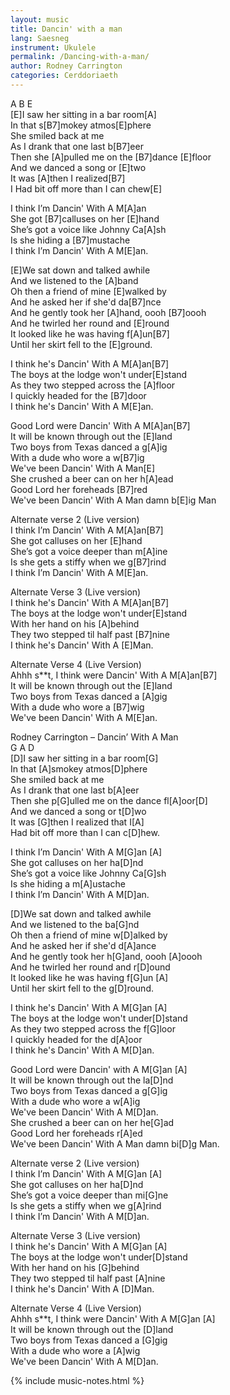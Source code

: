 ```yaml
---
layout: music
title: Dancin' with a man
lang: Saesneg
instrument: Ukulele
permalink: /Dancing-with-a-man/
author: Rodney Carrington
categories: Cerddoriaeth
---
```


A B E                                 
[E]I saw her sitting in a bar room[A]  
In that s[B7]mokey atmos[E]phere  
She smiled back at me  
As I drank that one last b[B7]eer  
Then she [A]pulled me on the [B7]dance [E]floor  
And we danced a song or [E]two  
It was [A]then I realized[B7]  
I Had bit off more than I can chew[E]
  
I think I’m Dancin' With A M[A]an  
She got [B7]calluses on her [E]hand  
She’s got a voice like Johnny Ca[A]sh  
Is she hiding a [B7]mustache  
I think I’m Dancin' With A M[E]an.  
  
[E]We sat down and talked awhile  
And we listened to the [A]band  
Oh then a friend of mine [E]walked by  
And he asked her if she'd da[B7]nce  
And he gently took her [A]hand, oooh [B7]oooh  
And he twirled her round and [E]round  
It looked like he was having f[A]un[B7]  
Until her skirt fell to the [E]ground.  
  
I think he's Dancin' With A M[A]an[B7]  
The boys at the lodge won't under[E]stand  
As they two stepped across the [A]floor  
I quickly headed for the [B7]door  
I think he's Dancin' With A M[E]an.  
  
Good Lord were Dancin' With A M[A]an[B7]  
It will be known through out the [E]land  
Two boys from Texas danced a g[A]ig  
With a dude who wore a w[B7]ig  
We've been Dancin' With A Man[E]  
She crushed a beer can on her h[A]ead  
Good Lord her foreheads [B7]red  
We've been Dancin' With A Man damn b[E]ig Man  
  
Alternate verse 2 (Live version)  
I think I’m Dancin' With A M[A]an[B7]  
She got calluses on her [E]hand  
She’s got a voice deeper than m[A]ine  
Is she gets a stiffy when we g[B7]rind  
I think I’m Dancin' With A M[E]an.  
  
Alternate Verse 3 (Live version)  
I think he's Dancin' With A M[A]an[B7]  
The boys at the lodge won't under[E]stand  
With her hand on his [A]behind  
They two stepped til half past [B7]nine  
I think he's Dancin' With A [E]Man.  
  
Alternate Verse 4 (Live Version)  
Ahhh s**t, I think were Dancin' With A M[A]an[B7]  
It will be known through out the [E]land  
Two boys from Texas danced a [A]gig  
With a dude who wore a [B7]wig  
We've been Dancin' With A M[E]an.  
  
  
  
  
  
Rodney Carrington – Dancin’ With A Man  
G A D  
[D]I saw her sitting in a bar room[G]  
In that [A]smokey atmos[D]phere  
She smiled back at me  
As I drank that one last b[A]eer  
Then she p[G]ulled me on the dance fl[A]oor[D]  
And we danced a song or t[D]wo  
It was [G]then I realized that I[A]  
Had bit off more than I can c[D]hew.  
  
I think I’m Dancin' With A M[G]an [A]  
She got calluses on her ha[D]nd  
She’s got a voice like Johnny Ca[G]sh  
Is she hiding a m[A]ustache  
I think I’m Dancin' With A M[D]an.  
  
[D]We sat down and talked awhile  
And we listened to the ba[G]nd  
Oh then a friend of mine w[D]alked by  
And he asked her if she'd d[A]ance  
And he gently took her h[G]and, oooh [A]oooh  
And he twirled her round and r[D]ound  
It looked like he was having f[G]un [A]  
Until her skirt fell to the g[D]round.  
  
I think he's Dancin' With A M[G]an [A]  
The boys at the lodge won't under[D]stand  
As they two stepped across the f[G]loor  
I quickly headed for the d[A]oor  
I think he's Dancin' With A M[D]an.  
  
Good Lord were Dancin' with A M[G]an [A]  
It will be known through out the la[D]nd  
Two boys from Texas danced a g[G]ig  
With a dude who wore a w[A]ig  
We've been Dancin' With A M[D]an.  
She crushed a beer can on her he[G]ad  
Good Lord her foreheads r[A]ed  
We've been Dancin' With A Man damn bi[D]g Man. 
  
Alternate verse 2 (Live version)  
I think I’m Dancin' With A M[G]an [A]  
She got calluses on her ha[D]nd  
She’s got a voice deeper than mi[G]ne  
Is she gets a stiffy when we g[A]rind  
I think I’m Dancin' With A M[D]an.  
  
Alternate Verse 3 (Live version)  
I think he's Dancin' With A M[G]an [A]  
The boys at the lodge won't under[D]stand  
With her hand on his [G]behind  
They two stepped til half past [A]nine  
I think he's Dancin' With A [D]Man.  
  
Alternate Verse 4 (Live Version)  
Ahhh s**t, I think were Dancin' With A M[G]an [A]  
It will be known through out the [D]land  
Two boys from Texas danced a [G]gig  
With a dude who wore a [A]wig  
We've been Dancin' With A M[D]an.  

{% include music-notes.html %}